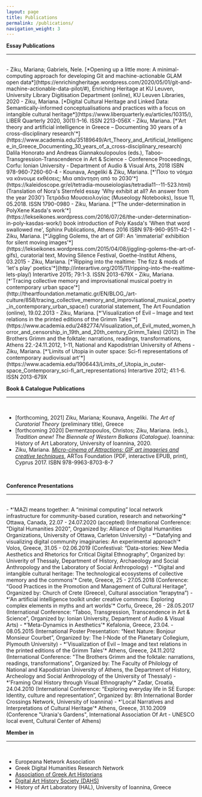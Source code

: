 ```yaml
---
layout: page
title: Publications
permalink: /publications/
navigation_weight: 3
---
```


**Essay Publications**

---
<br>
- Ziku, Mariana; Gabriels, Nele. [*Opening up a little more: A minimal-computing approach for developing Git and machine-actionable GLAM open data*](https://enrichingheritage.wordpress.com/2020/05/01/git-and-machine-actionable-data-pilot/#), Enriching Heritage at KU Leuven, University Library Digitisation Department (online), KU Leuven Libraries, 2020 
- Ziku, Mariana. [*Digital Cultural Heritage and Linked Data: Semantically-informed conceptualisations and practices with a focus on intangible cultural heritage*](https://www.liberquarterly.eu/articles/10315/), LIBER Quarterly 2020, 30(1):1–16. ISSN 2213-056X
- Ziku, Mariana. [*'Art theory and artificial intelligence in Greece – Documenting 30 years of a cross-disciplinary research'*](https://www.academia.edu/35189649/Art_Theory_and_Artificial_Intelligence_in_Greece_Documenting_30_years_of_a_cross-disciplinary_research) Dalila Honorato and Andreas Giannakoulopoulos (eds.), Taboo-Transgression-Transcendence in Art & Science - Conference Proceedings, Corfu: Ionian University - Department of Audio & Visual Arts, 2018 ISBN 978-960-7260-60-4
- Kounava, Angeliki & Ziku, Mariana. [*'Ποιο το νόημα να κάνουμε εκθέσεις; Μια απάντηση από το 2030'*](https://kaleidoscope.gr/el/tetradia-mouseiologias/tetradia11--11-523.html) (Translation of Nora's Sternfeld essay 'Why exhibit at all? An answer from the year 2030')  
Τετράδια Μουσειολογίας (Museology Notebooks), Issue 11, 05.2018. ISSN 1790-0980
- Ziku, Mariana. [*'The under-determination in PolyXene Kasda's work'*](https://lekseikones.wordpress.com/2016/07/26/the-under-determination-in-poly-kasdas-work/) book introduction of Poly Kasda's 'When that word swallowed me', Sphinx Publications, Athens 2016 ISBN 978-960-9511-42-1
- Ziku, Mariana. [*'Jiggling Golems, the art of GIF: An 'immaterial' exhibition for silent moving images'*](https://lekseikones.wordpress.com/2015/04/08/jiggling-golems-the-art-of-gifs), curatorial text, Moving Silence Festival, Goethe-Institut Athens, 03.2015
- Ziku, Mariana. [*'Ripping into the realtime: The fizz & mods of 'let's play' poetics'*](http://interartive.org/2015/11/ripping-into-the-realtime-lets-play/) Interartive 2015; 79:1-3. ISSN 2013-679X
- Ziku, Mariana. [*'Τracing collective memory and improvisational musical poetry in contemporary urban space'*](http://theartfoundation.metamatic.gr/EN/BLOG_/art-culture/858/tracing_collective_memory_and_improvisational_musical_poetry_in_contemporary_urban_space/) curatorial statement, The Art Foundation (online), 19.02.2013
- Ziku, Mariana. [*'Visualization of Evil – Image and text relations in the printed editions of the Grimm Tales'*](https://www.academia.edu/2482774/Visualization_of_Evil_muted_women_horror_and_censorship_in_19th_and_20th_century_Grimm_Tales) (2012) in The Brothers Grimm and the folktale: narrations, readings, transformations, Athens 22.-24.11.2012, 1-11,  National and Kapodistrian University of Athens
- Ziku, Mariana. [*'Limits of Utopia in outer space: Sci-fi representations of contemporary audiovisual art'*](https://www.academia.edu/1906443/Limits_of_Utopia_in_outer-space_Contemporary_sci-fi_art_representations) Interartive 2012; 41:1-6. ISSN 2013-679X
	
  <br>
  
**Book & Catalogue Publications**

---

<br>

- [forthcoming, 2021] Ziku, Mariana; Kounava, Angeliki. *The Art of Curatorial Theory* (preliminary title), Greece
- [forthcoming 2020] Dermentzopoulos, Christos; Ziku, Mariana. (eds.), *Tradition anew! The Biennale of Western Balkans (Catalogue)*. Ioannina: History of Art Laboratory, University of Ioannina, 2020.
- Ziku, Mariana. [*Micro-cinema of Attractions: GIF art imageries and creative techniques*](https://drive.google.com/drive/folders/0B0UjNhiCkNpkN0pPU2ZVX3BzVFU), ARTos Foundation (PDF, interactive EPUB, print), Cyprus 2017. ISBN 978-9963-8703-8-7

<br>

**Conference Presentations**

---

<br>
- *'MAZI means together: A “minimal computing” local network infrastructure for community-based curation, research and networking'* Ottawa, Canada, 22.07 - 24.07.2020 (accepted) (International Conference: "Digital Humanities 2020", Organized by: Alliance of Digital Humanities Organizations, University of Ottawa, Carleton University)
- *'Datafying and visualizing digital community imaginaries: An experimental approach'* Volos, Greece, 31.05 - 02.06.2019 (Confestival: “Data-stories: New Media Aesthetics and Rhetorics for Critical Digital Ethnography”, Organized by: Univerity of Thessaly, Department of History, Archaeology and Social Anthropology and the Laboratory of Social Anthropology)
- *'Digital and intangible cultural heritage: The technological ecosystems of collective memory and the commons'* Crete, Greece, 25 - 27.05.2018 (Conference: “Good Practices in the Promotion and Management of Cultural Heritage”, Organized by: Church of Crete (Greece), Cultural association “Ierapytna”)
- *'An artificial intelligence toolkit under creative commons: Exploring complex elements in myths and art worlds'* Corfu, Greece, 26 - 28.05.2017 (International Conference: “Taboo, Transgression, Transcendence in Art & Science”, Organized by: Ionian University, Department of Audio & Visual Arts)
- *'Meta-Dynamics in Aesthetics'* Kefalonia, Greece, 23.04. - 08.05.2015 (International Poster Presentation: “Next Nature: Bonjour Monsieur Courbet”, Organized by: The I-Node of the Planetary Collegium, Plymouth University)
- *'Visualization of Evil – Image and text relations in the printed editions of the Grimm Tales'* Athens, Greece, 24.11.2012 (International Conference: "The Brothers Grimm and the folktale: narrations, readings, transformations", Organized by: The Faculty of Philology of National and Kapodistrian University of Athens, the Department of History, Archeology and Social Anthropology of the University of Thessaly)
- *'Framing Oral History through Visual Ethnography'* Zadar, Croatia, 24.04.2010 (International Conference: “Exploring everyday life in SE Europe: Identity, culture and representation”, Organized by: 8th International Border Crossings Network, University of Ioannina) 
- *'Local Narratives and Interpretations of Cultural Heritage'* Athens, Greece, 31.10.2009 (Conference "Urania's Gardens", International Association Of Art - UNESCO local event, Cultural Center of Athens)

<br>

**Member in** 

---  

<br/>

- Europeana Network Association
- Greek Digital Humanities Research Network  
- [Association of Greek Art Historians](https://eeit.org)
- [Digital Art History Society (DAHS)](https://digitalarthistorysociety.org)
- History of Art Laboratory (HAL), University of Ioannina, Greece
